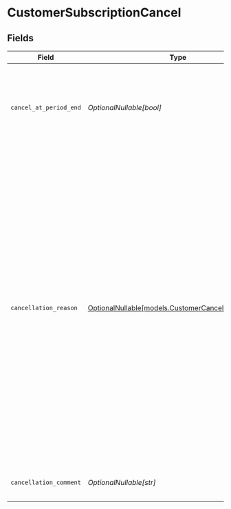 # CustomerSubscriptionCancel


## Fields

| Field                                                                                                                                                                                                                                                                                                                                                                                                                                                                                      | Type                                                                                                                                                                                                                                                                                                                                                                                                                                                                                       | Required                                                                                                                                                                                                                                                                                                                                                                                                                                                                                   | Description                                                                                                                                                                                                                                                                                                                                                                                                                                                                                |
| ------------------------------------------------------------------------------------------------------------------------------------------------------------------------------------------------------------------------------------------------------------------------------------------------------------------------------------------------------------------------------------------------------------------------------------------------------------------------------------------ | ------------------------------------------------------------------------------------------------------------------------------------------------------------------------------------------------------------------------------------------------------------------------------------------------------------------------------------------------------------------------------------------------------------------------------------------------------------------------------------------ | ------------------------------------------------------------------------------------------------------------------------------------------------------------------------------------------------------------------------------------------------------------------------------------------------------------------------------------------------------------------------------------------------------------------------------------------------------------------------------------------ | ------------------------------------------------------------------------------------------------------------------------------------------------------------------------------------------------------------------------------------------------------------------------------------------------------------------------------------------------------------------------------------------------------------------------------------------------------------------------------------------ |
| `cancel_at_period_end`                                                                                                                                                                                                                                                                                                                                                                                                                                                                     | *OptionalNullable[bool]*                                                                                                                                                                                                                                                                                                                                                                                                                                                                   | :heavy_minus_sign:                                                                                                                                                                                                                                                                                                                                                                                                                                                                         | Cancel an active subscription once the current period ends.<br/><br/>Or uncancel a subscription currently set to be revoked at period end.                                                                                                                                                                                                                                                                                                                                                 |
| `cancellation_reason`                                                                                                                                                                                                                                                                                                                                                                                                                                                                      | [OptionalNullable[models.CustomerCancellationReason]](../models/customercancellationreason.md)                                                                                                                                                                                                                                                                                                                                                                                             | :heavy_minus_sign:                                                                                                                                                                                                                                                                                                                                                                                                                                                                         | Customers reason for cancellation.<br/><br/>* `too_expensive`: Too expensive for the customer.<br/>* `missing_features`: Customer is missing certain features.<br/>* `switched_service`: Customer switched to another service.<br/>* `unused`: Customer is not using it enough.<br/>* `customer_service`: Customer is not satisfied with the customer service.<br/>* `low_quality`: Customer is unhappy with the quality.<br/>* `too_complex`: Customer considers the service too complicated.<br/>* `other`: Other reason(s). |
| `cancellation_comment`                                                                                                                                                                                                                                                                                                                                                                                                                                                                     | *OptionalNullable[str]*                                                                                                                                                                                                                                                                                                                                                                                                                                                                    | :heavy_minus_sign:                                                                                                                                                                                                                                                                                                                                                                                                                                                                         | Customer feedback and why they decided to cancel.                                                                                                                                                                                                                                                                                                                                                                                                                                          |
